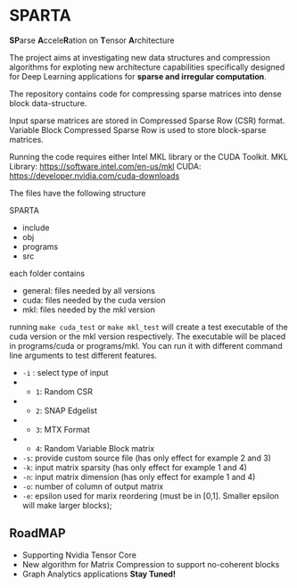 # SPARTA
**SP**arse **A**ccele**R**ation on **T**ensor **A**rchitecture

The project aims at investigating new data structures and compression algorithms for exploting new architecture capabilities specifically designed for Deep Learning applications for **sparse and irregular computation**.

The repository contains code for compressing sparse matrices into dense block data-structure. 


Input sparse matrices are stored in Compressed Sparse Row (CSR) format. 
Variable Block Compressed Sparse Row is used to store block-sparse matrices. 

Running the code requires either Intel MKL library or the CUDA Toolkit.
MKL Library: https://software.intel.com/en-us/mkl
CUDA: https://developer.nvidia.com/cuda-downloads

The files have the following structure

SPARTA
* include
* obj
* programs 
* src   

each folder contains 
* general: files needed by all versions
* cuda: files needed by the cuda version
* mkl: files needed by the mkl version

running `make cuda_test` or `make mkl_test` will create a test executable of the cuda version or the mkl version respectively. The executable will be placed in programs/cuda or programs/mkl. You can run it with different command line arguments to test different features.  

* `-i` : select type of input
* *  `1`: Random CSR
* *  `2`: SNAP Edgelist
* *  `3`: MTX Format
* *  `4`: Random Variable Block matrix
* `-s`: provide custom source file (has only effect for example 2 and 3)
* `-k`: input matrix sparsity (has only effect for example 1 and 4)
* `-n`: input matrix dimension (has only effect for example 1 and 4)
* `-o`: number of column of output matrix
* `-e`: epsilon used for marix reordering (must be in [0,1]. Smaller epsilon will make larger blocks);  


## RoadMAP
* Supporting Nvidia Tensor Core
* New algorithm for Matrix Compression to support no-coherent blocks
* Graph Analytics applications
**Stay Tuned!**
